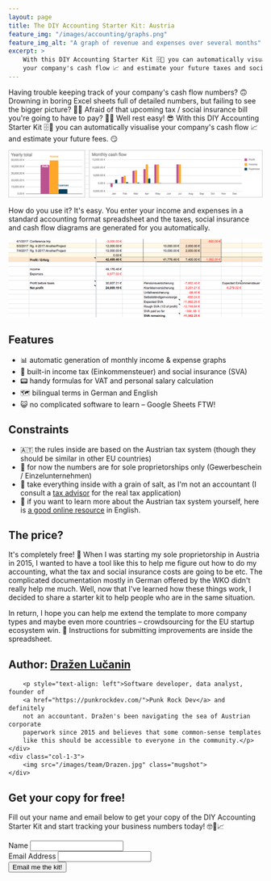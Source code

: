 ```yaml
---
layout: page
title: The DIY Accounting Starter Kit: Austria
feature_img: "/images/accounting/graphs.png"
feature_img_alt: "A graph of revenue and expenses over several months"
excerpt: >
    With this DIY Accounting Starter Kit 🗄📒 you can automatically visualise
    your company's cash flow 📈 and estimate your future taxes and social insurance.
---
```


Having trouble keeping track of your company's cash flow numbers? 🙃 Drowning in
boring Excel sheets full of detailed numbers, but failing to see the bigger
picture? 📖😕 Afraid of that upcoming tax / social insurance bill you're going to
have to pay? 💸😰 Well rest easy! 😎 With this DIY Accounting Starter Kit 🗄📒 you can
automatically visualise your company's cash flow 📈 and estimate your future fees. 😏

![cash flow graphs](images/accounting/graphs.png)

How do you use it? It's easy. You enter your income and expenses in a standard
accounting format spreadsheet and the taxes, social insurance and cash flow
diagrams are generated for you automatically.

![table](images/accounting/table-zoom.png)

## Features

- 📊 automatic generation of monthly income & expense graphs
- 🤖 built-in income tax (Einkommensteuer) and social insurance (SVA)
- 📟 handy formulas for VAT and personal salary calculation
- 🗺 bilingual terms in German and English
- 😺 no complicated software to learn – Google Sheets FTW!

## Constraints

- 🇦🇹 the rules inside are based on the Austrian tax system
(though they should be similar in other EU countries)
- 💼 for now the numbers are for sole proprietorships only (Gewerbeschein / Einzelunternehmen)
- 🤞 take everything inside with a grain of salt, as I'm not an accountant
(I consult a [tax advisor](http://www.diewt.at) for the real tax application)
- 📖 if you want to learn more about the Austrian tax system yourself, here is [a good online resource](https://www.pkf.at/media/public/db/media/1/2011/08/43/doingbusinessinaustria2016.pdf) in English.

## The price?

It's completely free! 🎉 When I was starting my sole proprietorship
in Austria in 2015, I wanted to have a tool like this to help me figure out
how to do my accounting, what the tax and social insurance costs are going to be
etc. The complicated documentation mostly in German offered by the WKO
didn't really help me much. Well, now that I've learned how these things work,
I decided to share a starter kit to help people who are in the same situation.

In return, I hope you can help me extend the template to more company types and
maybe even more countries – crowdsourcing for the EU startup ecosystem win. 🙂
Instructions for submitting improvements are inside the spreadsheet.

<div class="row" style="padding: 0">
    <div class="col-2-3">
        <h2>Author: <a href="https://metakermit.com/">Dražen Lučanin</a></h2>

        <p style="text-align: left">Software developer, data analyst, founder of
        <a href="https://punkrockdev.com/">Punk Rock Dev</a> and definitely
        not an accountant. Dražen's been navigating the sea of Austrian corporate
        paperwork since 2015 and believes that some common-sense templates
        like this should be accessible to everyone in the community.</p>
    </div>
    <div class="col-1-3">
        <img src="/images/team/Drazen.jpg" class="mugshot">
    </div>
</div>
<div style="clear: left"></div>

## Get your copy for free!

Fill out your name and email below to get your copy of the
DIY Accounting Starter Kit and start tracking your business numbers today!
🤓📒📈

<div class="body-newsletter accounting-austria-form">
<!-- Begin MailChimp Signup Form -->
<div id="mc_embed_signup">
<form action="https://punkrockdev.us14.list-manage.com/subscribe/post?u=53aecd554422f8ec674b24a16&amp;id=d2c61c9268" method="post" id="mc-embedded-subscribe-form" name="mc-embedded-subscribe-form" class="validate" target="_blank" novalidate>
    <div id="mc_embed_signup_scroll">
<div class="mc-field-group">
	<label for="mce-NAME">Name </label>
	<input type="text" value="" name="NAME" class="" id="mce-NAME">
</div>
<div class="mc-field-group">
	<label for="mce-EMAIL">Email Address </label>
	<input type="email" value="" name="EMAIL" class="required email" id="mce-EMAIL">
</div>
<div class="mc-field-group input-group" style="display:none">
    <strong>Interests </strong>
    <ul><li><input type="checkbox" value="1" name="group[5691][1]" id="mce-group[5691]-5691-0" checked><label for="mce-group[5691]-5691-0">Accounting-Austria</label></li>
</ul>
</div>
	<div id="mce-responses" class="clear">
		<div class="response" id="mce-error-response" style="display:none"></div>
		<div class="response" id="mce-success-response" style="display:none"></div>
	</div>    <!-- real people should not fill this in and expect good things - do not remove this or risk form bot signups-->
    <div style="position: absolute; left: -5000px;" aria-hidden="true"><input type="text" name="b_53aecd554422f8ec674b24a16_d2c61c9268" tabindex="-1" value=""></div>
    <div class="clear"><input type="submit" value="Email me the kit!" name="subscribe" id="mc-embedded-subscribe" class="button accent-button"></div>
    </div>
</form>
</div>
<!--End mc_embed_signup-->
</div>
